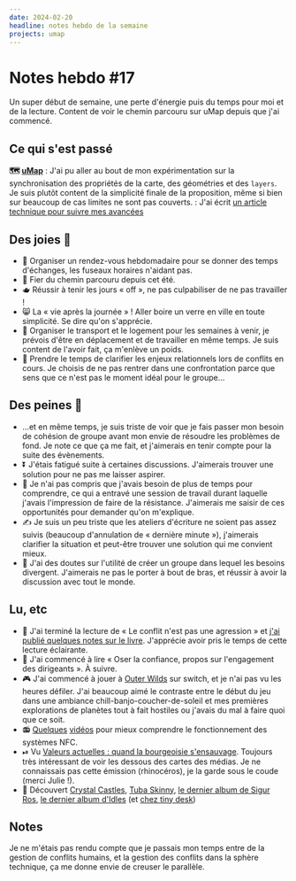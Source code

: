 ```yaml
---
date: 2024-02-20
headline: notes hebdo de la semaine
projects: umap
---
```

# Notes hebdo #17

Un super début de semaine, une perte d'énergie puis du temps pour moi et de la lecture. Content de voir le chemin parcouru sur uMap depuis que j'ai commencé.
## Ce qui s'est passé

**🗺️ [uMap](https://umap-projet.org)**
: J'ai pu aller au bout de mon expérimentation sur la synchronisation des propriétés de la carte, des géométries et des `layers`. Je suis plutôt content de la simplicité finale de la proposition, même si bien sur beaucoup de cas limites ne sont pas couverts.
: J'ai écrit [un article technique pour suivre mes avancées](https://blog.notmyidea.org/adding-collaboration-on-umap-third-update.html)
## Des joies 🤗

- 📆 Organiser un rendez-vous hebdomadaire pour se donner des temps d'échanges, les fuseaux horaires n'aidant pas.
- 🤗 Fier du chemin parcouru depuis cet été. 
- 🫖 Réussir à tenir les jours « off », ne pas culpabiliser de ne pas travailler !
- 😸 La « vie après la journée » ! Aller boire un verre en ville en toute simplicité. Se dire qu'on s'apprécie. 
- 🚅 Organiser le transport et le logement pour les semaines à venir, je prévois d'être en déplacement et de travailler en même temps. Je suis content de l'avoir fait, ça m'enlève un poids.
- 🤗 Prendre le temps de clarifier les enjeux relationnels lors de conflits en cours. Je choisis de ne pas rentrer dans une confrontation parce que sens que ce n'est pas le moment idéal pour le groupe…

## Des peines 😬

- …et en même temps, je suis triste de voir que je fais passer mon besoin de cohésion de groupe avant mon envie de résoudre les problèmes de fond. Je note ce que ça me fait, et j'aimerais en tenir compte pour la suite des évènements.
- ⏬ J'étais fatigué suite à certaines discussions. J'aimerais trouver une solution pour ne pas me laisser aspirer.
- 🤔 Je n'ai pas compris que j'avais besoin de plus de temps pour comprendre, ce qui a entravé une session de travail durant laquelle j'avais l'impression de faire de la résistance. J'aimerais me saisir de ces opportunités pour demander  qu'on m'explique.
- ✍ Je suis un peu triste que les ateliers d'écriture ne soient pas assez suivis (beaucoup d'annulation de « dernière minute »), j'aimerais clarifier la situation et peut-être trouver une solution qui me convient mieux.
- 🧐 J'ai des doutes sur l'utilité de créer un groupe dans lequel les besoins divergent. J'aimerais ne pas le porter à bout de bras, et réussir à avoir la discussion avec tout le monde.

## Lu, etc

- 📘 J'ai terminé la lecture de « Le conflit n'est pas une agression » et [j'ai publié quelques notes sur le livre](https://blog.notmyidea.org/le-conflit-nest-pas-une-agression.html). J'apprécie avoir pris le temps de cette lecture éclairante. 
- 📖 J'ai commencé à lire « Oser la confiance, propos sur l'engagement des dirigeants ». À suivre.
- 🎮 J'ai commencé à jouer à [Outer Wilds](https://fr.wikipedia.org/wiki/Outer_Wilds) sur switch, et je n'ai pas vu les heures défiler. J'ai beaucoup aimé le contraste entre le début du jeu dans une ambiance chill-banjo-coucher-de-soleil et mes premières explorations de planètes tout à fait hostiles ou j'avais du mal à faire quoi que ce soit.
- 📻 [Quelques](https://www.youtube.com/watch?v=7GFhgv5jfZk&t=825s) [vidéos](https://www.youtube.com/watch?v=3IroC4pHorY&t=397s) pour mieux comprendre le fonctionnement des systèmes NFC.
- ⏯ Vu [Valeurs actuelles : quand la bourgeoisie s'ensauvage](https://www.youtube.com/watch?v=IjSdrg5Bq3w). Toujours très intéressant de voir les dessous des cartes des médias. Je ne connaissais pas cette émission (rhinocéros), je la garde sous le coude (merci Julie !).
- 🎵 Découvert [Crystal Castles](https://www.youtube.com/watch?v=SSc7Oxi0wWE), [Tuba Skinny](https://www.youtube.com/watch?v=861jOEqVr4Q), [le dernier album de Sigur Ros](https://www.youtube.com/watch?v=seQGmak5b7s), [le dernier album d'Idles](https://shop.idlesband.com/) (et [chez tiny desk](https://www.youtube.com/watch?v=wMehItNQKAA))

## Notes

Je ne m'étais pas rendu compte que je passais mon temps entre de la gestion de conflits humains, et la gestion des conflits dans la sphère technique, ça me donne envie de creuser le parallèle.